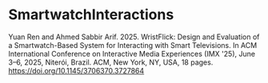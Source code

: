 # SmartwatchInteractions
Yuan Ren and Ahmed Sabbir Arif. 2025. WristFlick: Design and Evaluation of a Smartwatch-Based System for Interacting with Smart Televisions. In ACM International Conference on Interactive Media Experiences (IMX '25), June 3–6, 2025, Niterói, Brazil. ACM, New York, NY, USA, 18 pages. https://doi.org/10.1145/3706370.3727864
